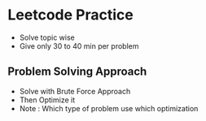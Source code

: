 # Leetcode Practice 
- Solve topic wise
- Give only 30 to 40 min per problem

## Problem Solving Approach
- Solve with Brute Force Approach
- Then Optimize it 
- Note : Which type of problem use which optimization

